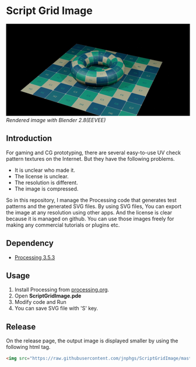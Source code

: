 # Script Grid Image

![render.png](Blender/render.png)
*Rendered image with Blender 2.8(EEVEE)*

## Introduction
For gaming and CG prototyping, there are several easy-to-use UV check pattern textures on the Internet.
But they have the following problems.

- It is unclear who made it.
- The license is unclear.
- The resolution is different.
- The image is compressed.

So in this repository, I manage the Processing code that generates test patterns and the generated SVG files.
By using SVG files, You can export the image at any resolution using other apps.
And the license is clear because it is managed on github.
You can use those images freely for making any commercial tutorials or plugins etc.

## Dependency
- [Processing 3.5.3](https://processing.org/)

## Usage

1. Install Processing from [processing.org](https://processing.org/).
1. Open **ScriptGridImage.pde**
1. Modify code and Run
1. You can save SVG file with 'S' key.

## Release

On the release page, the output image is displayed smaller by using the following html tag.

```html
<img src="https://raw.githubusercontent.com/jnphgs/ScriptGridImage/master/SimpleGrid/SimpleGrid.png" width="200" height="200">
```